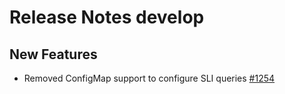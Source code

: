 # Release Notes develop

## New Features
- Removed ConfigMap support to configure SLI queries [#1254](https://github.com/keptn/keptn/issues/1254)
